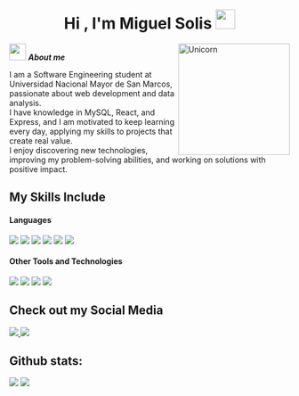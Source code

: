 <h1 align="center"><b>Hi , I'm Miguel Solis </b><img src="https://media.giphy.com/media/hvRJCLFzcasrR4ia7z/giphy.gif" width="35"></h1>
<img align="right" width=200px alt="Unicorn" src="https://media.tenor.com/G4GdvEotPhoAAAAj/web-hack-hacker.gif" />

<img src="https://media.giphy.com/media/ObNTw8Uzwy6KQ/giphy.gif" width="30px">&nbsp;***About me***

I am a Software Engineering student at Universidad Nacional Mayor de San Marcos, passionate about web development and data analysis.  
I have knowledge in MySQL, React, and Express, and I am motivated to keep learning every day, applying my skills to projects that create real value.  
I enjoy discovering new technologies, improving my problem-solving abilities, and working on solutions with positive impact.  

## My Skills Include

<h4> Languages </h4>
<span> 
  <img src="https://img.shields.io/badge/HTML5-E34F26?style=for-the-badge&logo=html5&logoColor=white">
  <img src="https://img.shields.io/badge/CSS3-1572B6?style=for-the-badge&logo=css3&logoColor=white">
  <img src="https://img.shields.io/badge/JavaScript-F7DF1E?style=for-the-badge&logo=javascript&logoColor=black">
  <img src="https://img.shields.io/badge/Python-3670A0?style=for-the-badge&logo=python&logoColor=ffdd54">
  <img src="https://img.shields.io/badge/Java-ED8B00?style=for-the-badge&logo=java&logoColor=white">
  <img src="https://img.shields.io/badge/MySQL-00000F?style=for-the-badge&logo=mysql&logoColor=white">
</span>

<h4> Other Tools and Technologies </h4>
<span>
  <img src="https://img.shields.io/badge/Git-F05032?style=for-the-badge&logo=git&logoColor=white">
  <img src="https://img.shields.io/badge/Express.js-000000?style=for-the-badge&logo=express&logoColor=white">
  <img src="https://img.shields.io/badge/React-20232A?style=for-the-badge&logo=react&logoColor=61DAFB">
  <img src="https://img.shields.io/badge/Flask-000000?style=for-the-badge&logo=flask&logoColor=white">
</span>

## Check out my Social Media

<a href="https://www.linkedin.com/in/miguel-solis-cunza">
    <img src="https://img.shields.io/badge/LinkedIn-%230077B5.svg?style=for-the-badge&logo=LinkedIn&logoColor=white">
</a>
<a href="https://github.com/iammiguelsolis">
    <img src="https://img.shields.io/badge/GitHub-%23121011.svg?style=for-the-badge&logo=github&logoColor=white">
</a>

<h2>Github stats:</h2> 

[![](https://github-readme-stats.vercel.app/api?username=iammiguelsolis&show_icons=true&theme=tokyonight&hide_border=true&locale=en)](https://github.com/iammiguelsolis)
[![](https://github-readme-streak-stats.herokuapp.com/?user=iammiguelsolis&theme=material-palenight)](https://github.com/iammiguelsolis)
